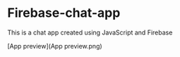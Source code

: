 # Firebase-chat-app
This is a chat app created using JavaScript and Firebase

[App preview](App preview.png)
